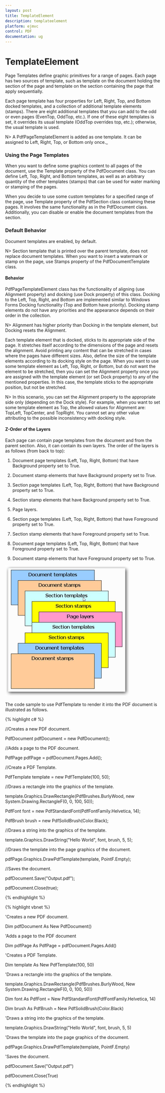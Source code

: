 ```yaml
---
layout: post
title: TemplateElement
description: templateelement
platform: ejmvc
control: PDF
documentation: ug
---
```


# TemplateElement

Page Templates define graphic primitives for a range of pages. Each page has two sources of template, such as template on the document holding the section of the page and template on the section containing the page that apply sequentially.

Each page template has four properties for Left, Right, Top, and Bottom docked templates, and a collection of additional template elements (stamps). There are eight additional templates that you can add to the odd or even pages (EvenTop, OddTop, etc.). If one of these eight templates is set, it overrides its usual template (OddTop overrides top, etc.); otherwise, the usual template is used. 

N> A PdfPageTemplateElement is added as one template. It can be assigned to Left, Right, Top, or Bottom only once._


### Using the Page Templates 

When you want to define some graphics content to all pages of the document, use the Template property of the PdfDocument class. You can define Left, Top, Right, and Bottom templates, as well as an arbitrary quantity of the other templates (stamps) that can be used for water marking or stamping of the pages.

When you decide to use some custom templates for a specified range of the page, use Template property of the PdfSection class containing these pages. It involves the same functionality as in the PdfDocument class. Additionally, you can disable or enable the document templates from the section.

### Default Behavior

Document templates are enabled, by default.


N> Section template that is printed over the parent template, does not replace document templates. When you want to insert a watermark or stamp on the page, use Stamps property of the PdfDocumentTemplate class.

#### Behavior

PdfPageTemplateElement class has the functionality of aligning (use Alignment property) and docking (use Dock property) of this class. Docking to the Left, Top, Right, and Bottom are implemented similar to Windows Forms Docking functionality (Top and Bottom have priority). Docking stamp elements do not have any priorities and the appearance depends on their order in the collection. 

N> Alignment has higher priority than Docking in the template element, but Docking resets the Alignment.


Each template element that is docked, sticks to its appropriate side of the page. It stretches itself according to the dimensions of the page and resets the alignment. Avoid printing any content that can be stretched in cases where the pages have different sizes. Also, define the size of the template elements according to its docking style on the page. When you want to use some template element as Left, Top, Right, or Bottom, but do not want the element to be stretched, then you can set the Alignment property once you are assigned with the template element (or set Dock property) to any of the mentioned properties. In this case, the template sticks to the appropriate position, but not be stretched.

N> In this scenario, you can set the Alignment property to the appropriate side only (depending on the Dock style). For example, when you want to set some template element as Top, the allowed values for Alignment are: TopLeft, TopCenter, and TopRight. You cannot set any other value attributing to the possible inconsistency with docking style.

#### Z-Order of the Layers

Each page can contain page templates from the document and from the parent section. Also, it can contain its own layers. The order of the layers is as follows (from back to top): 

1.   Document page templates (Left, Top, Right, Bottom) that have Background property set to True.

2.   Document stamp elements that have Background property set to True.

3.   Section page templates (Left, Top, Right, Bottom) that have Background property set to True.

4.   Section stamp elements that have Background property set to True.

5.   Page layers.

6.   Section page templates (Left, Top, Right, Bottom) that have Foreground property set to True.

7.   Section stamp elements that have Foreground property set to True.

8.   Document page templates (Left, Top, Right, Bottom) that have Foreground property set to True.

9.   Document stamp elements that have Foreground property set to True.


![](TemplateElement_images/TemplateElement_img5.png)



The code sample to use PdfTemplate to render it into the PDF document is illustrated as follows.



{% highlight c# %}



//Creates a new PDF document.

PdfDocument pdfDocument = new PdfDocument();

//Adds a page to the PDF document.

PdfPage pdfPage = pdfDocument.Pages.Add();

//Create a PDF Template.

PdfTemplate template = new PdfTemplate(100, 50);

//Draws a rectangle into the graphics of the template.

template.Graphics.DrawRectangle(PdfBrushes.BurlyWood, new System.Drawing.RectangleF(0, 0, 100, 50));

PdfFont font = new PdfStandardFont(PdfFontFamily.Helvetica, 14);

PdfBrush brush = new PdfSolidBrush(Color.Black);

//Draws a string into the graphics of the template.

template.Graphics.DrawString("Hello World", font, brush, 5, 5);

//Draws the template into the page graphics of the document.

pdfPage.Graphics.DrawPdfTemplate(template, PointF.Empty);

//Saves the document.

pdfDocument.Save("Output.pdf");

pdfDocument.Close(true);

{% endhighlight %}

{% highlight vbnet %}



'Creates a new PDF document.

Dim pdfDocument As New PdfDocument()

'Adds a page to the PDF document

Dim pdfPage As PdfPage = pdfDocument.Pages.Add()

'Creates a PDF Template.

Dim template As New PdfTemplate(100, 50)

'Draws a rectangle into the graphics of the template.

template.Graphics.DrawRectangle(PdfBrushes.BurlyWood, New System.Drawing.RectangleF(0, 0, 100, 50))

Dim font As PdfFont = New PdfStandardFont(PdfFontFamily.Helvetica, 14)

Dim brush As PdfBrush = New PdfSolidBrush(Color.Black)

'Draws a string into the graphics of the template.

template.Graphics.DrawString("Hello World", font, brush, 5, 5)

'Draws the template into the page graphics of the document.

pdfPage.Graphics.DrawPdfTemplate(template, PointF.Empty)

'Saves the document.

pdfDocument.Save("Output.pdf")

pdfDocument.Close(True)

{% endhighlight %}

